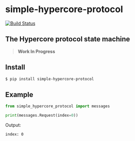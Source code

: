 # simple-hypercore-protocol

[![Build Status](https://drone.autonomic.zone/api/badges/hyperpy/simple-hypercore-protocol/status.svg)](https://drone.autonomic.zone/hyperpy/simple-hypercore-protocol)

## The Hypercore protocol state machine

> **Work In Progress**

## Install

```sh
$ pip install simple-hypercore-protocol
```

## Example

```python
from simple_hypercore_protocol import messages

print(messages.Request(index=0))
```

Output:

```sh
index: 0
```
